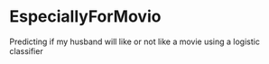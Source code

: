 # EspeciallyForMovio
Predicting if my husband will like or not like a movie using a logistic classifier
